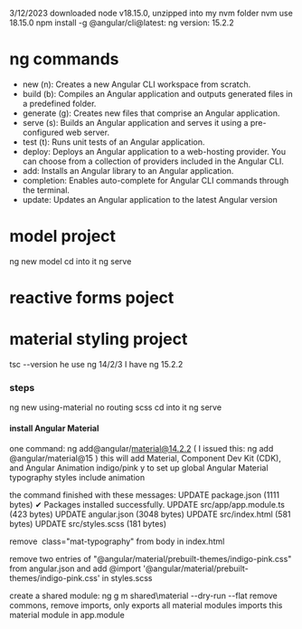 3/12/2023
downloaded node v18.15.0, unzipped into my nvm folder
nvm use 18.15.0
npm install -g @angular/cli@latest: ng version: 15.2.2


# ng commands
- new (n): Creates a new Angular CLI workspace from scratch.
- build (b): Compiles an Angular application and outputs generated files in a predefined folder.
- generate (g): Creates new files that comprise an Angular application.
- serve (s): Builds an Angular application and serves it using a pre-configured web server.
- test (t): Runs unit tests of an Angular application.
- deploy: Deploys an Angular application to a web-hosting provider. You can choose from a collection of providers included in the Angular CLI.
- add: Installs an Angular library to an Angular application.
- completion: Enables auto-complete for Angular CLI commands through the terminal.
- update: Updates an Angular application to the latest Angular version


# model project
ng new model
cd into it
ng serve

# reactive forms poject

# material styling project
tsc --version
he use ng 14/2/3
I have ng 15.2.2

### steps
ng new using-material
no routing
scss
cd into it
ng serve

#### install Angular Material
one command: ng add@angular/material@14.2.2 ( I issued this: ng add @angular/material@15 )
this will add Material, Component Dev Kit (CDK), and Angular Animation
indigo/pink
y to set up global Angular Material typography styles
include animation

the command finished with these messages:
UPDATE package.json (1111 bytes)
✔ Packages installed successfully.
UPDATE src/app/app.module.ts (423 bytes)
UPDATE angular.json (3048 bytes)
UPDATE src/index.html (581 bytes)
UPDATE src/styles.scss (181 bytes)

remove  class="mat-typography" from body in index.html

remove two entries of "@angular/material/prebuilt-themes/indigo-pink.css" from angular.json and add @import '@angular/material/prebuilt-themes/indigo-pink.css' in styles.scss

create a shared module:
ng g m shared\material --dry-run --flat
remove commons, remove imports, only exports all material modules
imports this material module in app.module
